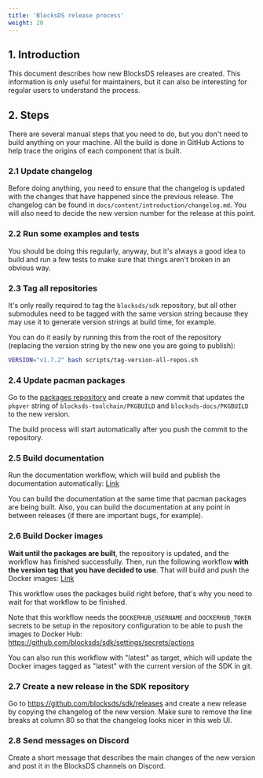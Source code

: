 ```yaml
---
title: 'BlocksDS release process'
weight: 20
---
```


## 1. Introduction

This document describes how new BlocksDS releases are created. This information
is only useful for maintainers, but it can also be interesting for regular users
to understand the process.

## 2. Steps

There are several manual steps that you need to do, but you don't need to build
anything on your machine. All the build is done in GitHub Actions to help trace
the origins of each component that is built.

### 2.1 Update changelog

Before doing anything, you need to ensure that the changelog is updated with the
changes that have happened since the previous release. The changelog can be
found in `docs/content/introduction/changelog.md`. You will also need to decide
the new version number for the release at this point.

### 2.2 Run some examples and tests

You should be doing this regularly, anyway, but it's always a good idea to build
and run a few tests to make sure that things aren't broken in an obvious way.

### 2.3 Tag all repositories

It's only really required to tag the `blocksds/sdk` repository, but all other
submodules need to be tagged with the same version string because they may use
it to generate version strings at build time, for example.

You can do it easily by running this from the root of the repository (replacing
the version string by the new one you are going to publish):

```bash
VERSION="v1.7.2" bash scripts/tag-version-all-repos.sh
```

### 2.4 Update pacman packages

Go to the [packages repository](https://github.com/blocksds/packages/) and
create a new commit that updates the `pkgver` string of
`blocksds-toolchain/PKGBUILD` and `blocksds-docs/PKGBUILD` to the new version.

The build process will start automatically after you push the commit to the
repository.

### 2.5 Build documentation

Run the documentation workflow, which will build and publish the documentation
automatically: [Link](https://github.com/blocksds/docs/actions/workflows/build.yml)

You can build the documentation at the same time that pacman packages are being
built. Also, you can build the documentation at any point in between releases
(if there are important bugs, for example).

### 2.6 Build Docker images

**Wait until the packages are built**, the repository is updated, and the
workflow has finished successfully. Then, run the following workflow **with the
version tag that you have decided to use**. That will build and push the Docker
images: [Link](https://github.com/blocksds/sdk/actions/workflows/docker.yml)

This workflow uses the packages build right before, that's why you need to wait
for that workflow to be finished.

Note that this workflow needs the `DOCKERHUB_USERNAME` and `DOCKERHUB_TOKEN`
secrets to be setup in the repository configuration to be able to push the
images to Docker Hub: https://github.com/blocksds/sdk/settings/secrets/actions

You can also run this workflow with "latest" as target, which will update the
Docker images tagged as "latest" with the current version of the SDK in git.

### 2.7 Create a new release in the SDK repository

Go to https://github.com/blocksds/sdk/releases and create a new release by
copying the changelog of the new version. Make sure to remove the line breaks at
column 80 so that the changelog looks nicer in this web UI.

### 2.8 Send messages on Discord

Create a short message that describes the main changes of the new version and
post it in the BlocksDS channels on Discord.

